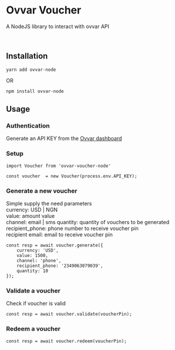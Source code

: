 # Ovvar Voucher

A NodeJS library to interact with ovvar API

&nbsp;
## Installation

`yarn add ovvar-node`

OR

`npm install ovvar-node`    


## Usage

### Authentication
Generate an API KEY from the [Ovvar dashboard](https://app.ovvar.com)


### Setup

```
import Voucher from 'ovvar-voucher-node'

const voucher  = new Voucher(process.env.API_KEY);
```

### Generate a new voucher
Simple supply the need parameters  
currency: USD | NGN  
value: amount value  
channel: email | sms
quantity: quantity of vouchers to be generated
recipient_phone: phone number to receive voucher pin  
recipient email: email to receive voucher pin 

```
const resp = await voucher.generate({
    currency: 'USD',
    value: 1500,
    channel: 'phone',
    recipient_phone: '2349063079039',
    quantity: 10
});
```

### Validate a voucher
Check if voucher is valid
```
const resp = await voucher.validate(voucherPin);
```


### Redeem a voucher
```
const resp = await voucher.redeem(voucherPin);

```